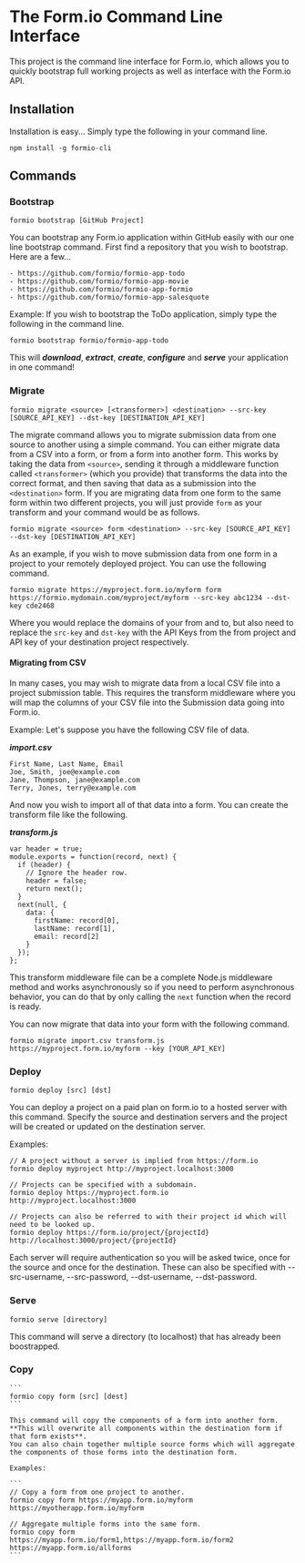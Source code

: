 The Form.io Command Line Interface
=================================
This project is the command line interface for Form.io, which allows you to quickly bootstrap full working projects as
well as interface with the Form.io API.

Installation
-------------------
Installation is easy... Simply type the following in your command line.

```
npm install -g formio-cli
```

Commands
-------------

### Bootstrap

   ```
   formio bootstrap [GitHub Project]
   ```

   You can bootstrap any Form.io application within GitHub easily with our one line bootstrap command. First find a
   repository that you wish to bootstrap.  Here are a few...

    - https://github.com/formio/formio-app-todo
    - https://github.com/formio/formio-app-movie
    - https://github.com/formio/formio-app-formio
    - https://github.com/formio/formio-app-salesquote

   Example: If you wish to bootstrap the ToDo application, simply type the following in the command line.

   ```
   formio bootstrap formio/formio-app-todo
   ```

   This will ***download***, ***extract***, ***create***, ***configure*** and ***serve*** your application in one command!
   
### Migrate

   ```
   formio migrate <source> [<transformer>] <destination> --src-key [SOURCE_API_KEY] --dst-key [DESTINATION_API_KEY]
   ```

   The migrate command allows you to migrate submission data from one source to another using a simple command. You can either migrate data from a CSV into a form, or from a form into another form. This works by taking the data from ```<source>```, sending it through a middleware function called ```<transformer>``` (which you provide) that transforms the data into the correct format, and then saving that data as a submission into the ```<destination>``` form. If you are migrating data from one form to the same form within two different projects, you will just provide ```form``` as your transform and your command would be as follows.
   
   ```
   formio migrate <source> form <destination> --src-key [SOURCE_API_KEY] --dst-key [DESTINATION_API_KEY]
   ```
   
   As an example, if you wish to move submission data from one form in a project to your remotely deployed project. You can use the following command.
   
   ```
   formio migrate https://myproject.form.io/myform form https://formio.mydomain.com/myproject/myform --src-key abc1234 --dst-key cde2468
   ```
  Where you would replace the domains of your from and to, but also need to replace the ```src-key``` and ```dst-key``` with the API Keys from the from project and API key of your destination project respectively.
  
#### Migrating from CSV
In many cases, you may wish to migrate data from a local CSV file into a project submission table. This requires the transform middleware where you will map the columns of your CSV file into the Submission data going into Form.io.

   Example: Let's suppose you have the following CSV file of data.
   
   ***import.csv***
   ```
   First Name, Last Name, Email
   Joe, Smith, joe@example.com
   Jane, Thompson, jane@example.com
   Terry, Jones, terry@example.com
   ```
   And now you wish to import all of that data into a form. You can create the transform file like the following.
   
   ***transform.js***
   ```
   var header = true;
   module.exports = function(record, next) {
     if (header) {
       // Ignore the header row.
       header = false;
       return next();
     }
     next(null, {
       data: {
         firstName: record[0],
         lastName: record[1],
         email: record[2]
       }
     });
   };
   ```
   
   This transform middleware file can be a complete Node.js middleware method and works asynchronously so if you need to perform asynchronous behavior, you can do that by only calling the ```next``` function when the record is ready.
   
   You can now migrate that data into your form with the following command.
   
   ```
   formio migrate import.csv transform.js https://myproject.form.io/myform --key [YOUR_API_KEY]
   ```  

### Deploy
    
   ```
   formio deploy [src] [dst]
   ```
   
   You can deploy a project on a paid plan on form.io to a hosted server with this command. Specify the source and destination servers and the project will be created or updated on the destination server.
   
   Examples:
   
   ```
   // A project without a server is implied from https://form.io
   formio deploy myproject http://myproject.localhost:3000
   
   // Projects can be specified with a subdomain.
   formio deploy https://myproject.form.io http://myproject.localhost:3000
   
   // Projects can also be referred to with their project id which will need to be looked up.
   formio deploy https://form.io/project/{projectId} http://localhost:3000/project/{projectId}
   ```
   
   Each server will require authentication so you will be asked twice, once for the source and once for the destination. These can also be specified with --src-username, --src-password, --dst-username, --dst-password.

### Serve

   ```
   formio serve [directory]
   ```

   This command will serve a directory (to localhost) that has already been boostrapped.

### Copy

    ```
    formio copy form [src] [dest]
    ```

    This command will copy the components of a form into another form. **This will overwrite all components within the destination form if that form exists**.
    You can also chain together multiple source forms which will aggregate the components of those forms into the destination form.

    Examples:

    ```
    // Copy a form from one project to another.
    formio copy form https://myapp.form.io/myform https://myotherapp.form.io/myform

    // Aggregate multiple forms into the same form.
    formio copy form https://myapp.form.io/form1,https://myapp.form.io/form2 https://myapp.form.io/allforms
    ```
